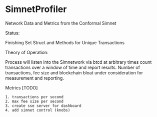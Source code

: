 SimnetProfiler
==============

Network Data and Metrics from the Conformal Simnet

Status:

  Finishing Set Struct and Methods for Unique Transactions
  
Theory of Operation:

  Process will listen into the Simnetwork via btcd at arbitrary times
  count transactions over a window of time and report results.
  Number of transactions, fee size and blockchain bloat under consideration for measurement 
  and reporting.
  


Metrics [TODO]

	1. transactions per second
	2. max fee size per second
	3. create sse server for dashboard
	4. add simnet control (knobs)
 
       
